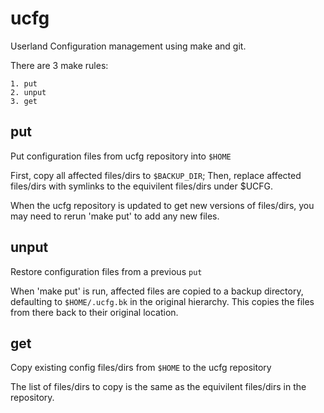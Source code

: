 ucfg
====
Userland Configuration management using make and git.

There are 3 make rules:

    1. put
    2. unput
    3. get


put 
---
Put configuration files from ucfg repository into `$HOME`

First, copy all affected files/dirs to `$BACKUP_DIR`; Then, replace affected
files/dirs with symlinks to the equivilent files/dirs under $UCFG.

When the ucfg repository is updated to get new versions of files/dirs, you may
need to rerun 'make put' to add any new files.

unput
-----
Restore configuration files from a previous `put`

When 'make put' is run, affected files are copied to a backup directory,
defaulting to `$HOME/.ucfg.bk` in the original hierarchy.
This copies the files from there back to their original location.

get
---
Copy existing config files/dirs from `$HOME` to the ucfg repository

The list of files/dirs to copy is the same as the equivilent files/dirs in the
repository.

